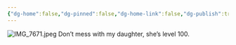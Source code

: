 ```yaml
---
{"dg-home":false,"dg-pinned":false,"dg-home-link":false,"dg-publish":true,"tags":["dgblip"],"dg-permalink":"blips/20250512201298","created-date":"2025-05-12T20:12:11","updated-date":"2025-05-12T20:53:25","disabled rules":["yaml-title","yaml-title-alias","file-name-heading"],"title":"philipp @ Monday, May 12th 2025","dg-path":"blips/20250512201298.md","permalink":"/blips/20250512201298/","dgPassFrontmatter":true}
---
```

![IMG_7671.jpeg](/img/user/attachments/IMG_7671.jpeg)
Don’t mess with my daughter, she’s level 100.
